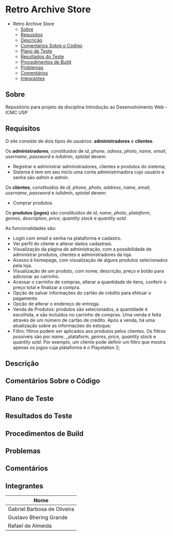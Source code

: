 # Retro Archive Store

- Retro Archive Store
  - [Sobre](#sobre)
  - [Requisitos](#requisitos)
  - [Descrição](#descrição)
  - [Comentários Sobre o Código](#comentários-sobre-o-código)
  - [Plano de Teste](#plano-de-teste)
  - [Resultados do Teste](#resultados-do-teste)
  - [Procedimentos de Build](#procedimentos-de-build)
  - [Problemas](#problemas)
  - [Comentários](#comentários)
  - [Integrantes](#integrantes)

## Sobre

Repositório para projeto da disciplina Introdução ao Desenvolvimento Web - ICMC USP

## Requisitos

O site consiste de dois tipos de usuários:  **administradores** e **clientes**.

Os **administradores**, constítuidos de _id_, _phone_, _adress_, _photo_, _name_, _email_, _username_, _password_ e _isAdmin_, _xptotal_ devem:
* Registrar e administrar administradores, clientes e produtos do sistema;
* Sistema é tem em seu inicío uma conta administrinadora cujo usuário e senha são _admin_ e _admin_.

Os **clientes**, constituídos de _id_, _phone_, _photo_, _address_, _name_, _email_, _username_, _password_ e _isAdmin_, _xptotal_ devem:
* Comprar produtos.

Os **produtos (jogos)** são constituídos de _id_, _name_, _photo_, _plataform_, _genres_, _description_, _price_, _quantity stock_ e _quantity sold_. 

As funcionalidades são:

* Login com email e senha na plataforma e cadastro.
* Ver perfil do cliente e alterar dados cadastrais.
* Visualização da página de administração, com a possibilidade de administrar produtos, clientes e administradores da loja.
* Acesso à homepage, com visualização de alguns produtos selecionados pela loja.
* Visualização de um produto, com nome, descrição, preço e botão para adicionar ao carrinho.
* Acessar o carrinho de compras, alterar a quantidade de itens, conferir o preço total e finalizar a compra.
* Opção de salvar informações do cartão de crédito para efetuar o pagamento.
* Opção de alterar o endereço de entrega.
* Venda de Produtos: produtos são selecionados, a quantidade é escolhida, e são incluídos no carrinho de compras. Uma venda é feita através de um número de cartão de crédito. Após a venda, há uma atualização sobre as informações do estoque;
* Filtro: filtros podem ser aplicados aos produtos pelos clientes. Os filtros possíveis são por _name_, _plataform, _genres_, _price_, _quantity stock_ e _quantity sold_. Por exemplo, um cliente pode definir um filtro que mostra apenas os jogos cuja plataforma é o Playstation 2;

## Descrição

## Comentários Sobre o Código

## Plano de Teste

## Resultados do Teste

## Procedimentos de Build

## Problemas

## Comentários

## Integrantes

| Nome                       |
|----------------------------|
| Gabriel Barbosa de Oliveira |
| Gustavo Bhering Grande |
| Rafael de Almeida |
